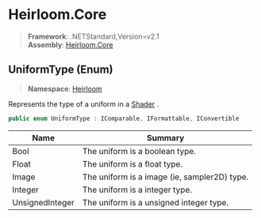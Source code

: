 # Heirloom.Core

> **Framework**: .NETStandard,Version=v2.1  
> **Assembly**: [Heirloom.Core][0]

## UniformType (Enum)

> **Namespace**: [Heirloom][0]

Represents the type of a uniform in a [Shader][1] .

```cs
public enum UniformType : IComparable, IFormattable, IConvertible
```

| Name            | Summary                                      |
|-----------------|----------------------------------------------|
| Bool            | The uniform is a boolean type.               |
| Float           | The uniform is a float type.                 |
| Image           | The uniform is a image (ie, sampler2D) type. |
| Integer         | The uniform is a integer type.               |
| UnsignedInteger | The uniform is a unsigned integer type.      |

[0]: ../../Heirloom.Core.md
[1]: Shader.md
